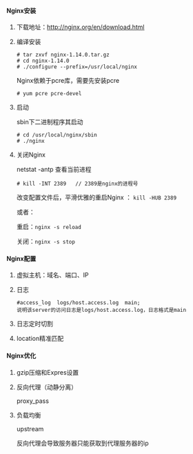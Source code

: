 #### Nginx安装

1. 下载地址：http://nginx.org/en/download.html

2. 编译安装

   ```shell
   # tar zxvf nginx-1.14.0.tar.gz
   # cd nginx-1.14.0
   # ./configure --prefix=/usr/local/nginx
   ```

   Nginx依赖于pcre库，需要先安装pcre

   ```shell
   # yum pcre pcre-devel
   ```

3. 启动


   sbin下二进制程序其启动

   ```shell
   # cd /usr/local/nginx/sbin
   # ./nginx
   ```

4. 关闭Nginx

   netstat -antp  查看当前进程

   ```shell
   # kill -INT 2389   // 2389是nginx的进程号
   ```

   改变配置文件后，平滑优雅的重启Nginx ：   `kill -HUB 2389`

   或者：

   重启：`nginx -s reload`

   关闭：`nginx -s stop`

#### Nginx配置

1. 虚拟主机：域名、端口、IP

2. 日志

   ```shell
   #access_log  logs/host.access.log  main;
   说明该server的访问日志是logs/host.access.log，日志格式是main
   ```

3. 日志定时切割

4. location精准匹配

#### Nginx优化

1. gzip压缩和Expres设置

2. 反向代理（动静分离）

   proxy_pass

3. 负载均衡

   upstream

   反向代理会导致服务器只能获取到代理服务器的ip

